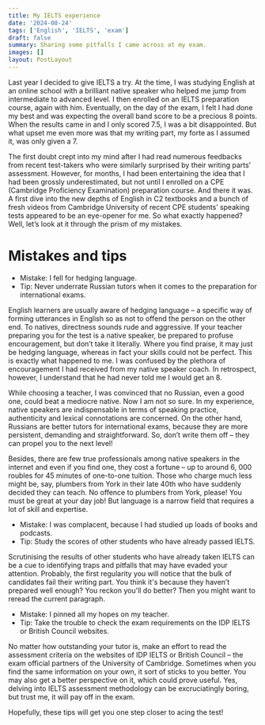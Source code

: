 ```yaml
---
title: My IELTS experience 
date: '2024-08-24'
tags: ['English', 'IELTS', 'exam']
draft: false
summary: Sharing some pitfalls I came across at my exam.
images: []
layout: PostLayout
---
```


Last year I decided to give IELTS a try. At the time, I was studying English at an online school with a brilliant native speaker who helped me jump from intermediate to advanced level. I then enrolled on an IELTS preparation course, again with him. Eventually, on the day of the exam, I felt I had done my best and was expecting the overall band score to be a precious 8 points. When the results came in and I only scored 7.5, I was a bit disappointed. But what upset me even more was that my writing part, my forte as I assumed it, was only given a 7. 
 
The first doubt crept into my mind after I had read numerous feedbacks from recent test-takers who were similarly surprised by their writing parts’ assessment. However, for months, I had been entertaining the idea that I had been grossly underestimated, but not until I enrolled on a CPE (Cambridge Proficiency Examination) preparation course. And there it was. A first dive into the new depths of English in C2 textbooks and a bunch of fresh videos from Cambridge University of recent CPE students’ speaking tests appeared to be an eye-opener for me. So what exactly happened? Well, let’s look at it through the prism of my mistakes. 
 
# Mistakes and tips

* Mistake: I fell for hedging language. 
* Tip: Never underrate Russian tutors when it comes to the preparation for international exams.
 
English learners are usually aware of hedging language – a specific way of forming utterances in English so as not to offend the person on the other end. To natives, directness sounds rude and aggressive. If your teacher preparing you for the test is a native speaker, be prepared to profuse encouragement, but don’t take it literally. Where you find praise, it may just be hedging language, whereas in fact your skills could not be perfect. This is exactly what happened to me. I was confused by the plethora of encouragement I had received from my native speaker coach. In retrospect, however, I understand that he had never told me I would get an 8.
 
While choosing a teacher, I was convinced that no Russian, even a good one, could beat a mediocre native. Now I am not so sure. In my experience, native speakers are indispensable in terms of speaking practice, authenticity and lexical connotations are concerned. On the other hand, Russians are better tutors for international exams, because they are more persistent, demanding and straightforward. So, don’t write them off – they can propel you to the next level!
 
Besides, there are few true professionals among native speakers in the internet and even if you find one, they cost a fortune – up to around 6, 000 roubles for 45 minutes of one-to-one tuition. Those who charge much less might be, say, plumbers from York in their late 40th who have suddenly decided they can teach. No offence to plumbers from York, please! You must be great at your day job! But language is a narrow field that requires a lot of skill and expertise.
 
* Mistake: I was complacent, because I had studied up loads of books and podcasts.
* Tip: Study the scores of other students who have already passed IELTS.
 
Scrutinising the results of other students who have already taken IELTS can be a cue to identifying traps and pitfalls that may have evaded your attention. Probably, the first regularity you will notice that the bulk of candidates fail their writing part. You think it's because they haven’t prepared well enough? You reckon you'll do better? Then you might want to reread the current paragraph.
 
* Mistake: I pinned all my hopes on my teacher.
* Tip: Take the trouble to check the exam requirements on the IDP IELTS or British Council websites.
 
No matter how outstanding your tutor is, make an effort to read the assessment criteria on the websites of IDP IELTS or British Council – the exam official partners of the University of Cambridge. Sometimes when you find the same information on your own, it sort of sticks to you better. You may also get a better perspective on it, which could prove useful. Yes, delving into IELTS assessment methodology can be excruciatingly boring, but trust me, it will pay off in the exam.
 
Hopefully, these tips will get you one step closer to acing the test!
